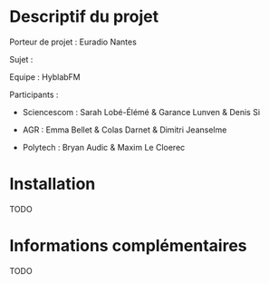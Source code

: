 # Descriptif du projet

Porteur de projet : Euradio Nantes

Sujet : 

Equipe : HyblabFM

Participants :

- Sciencescom : Sarah Lobé-Élémé & Garance Lunven & Denis Si

- AGR : Emma Bellet & Colas Darnet & Dimitri Jeanselme

- Polytech :  Bryan Audic & Maxim Le Cloerec

# Installation

TODO



# Informations complémentaires

TODO
